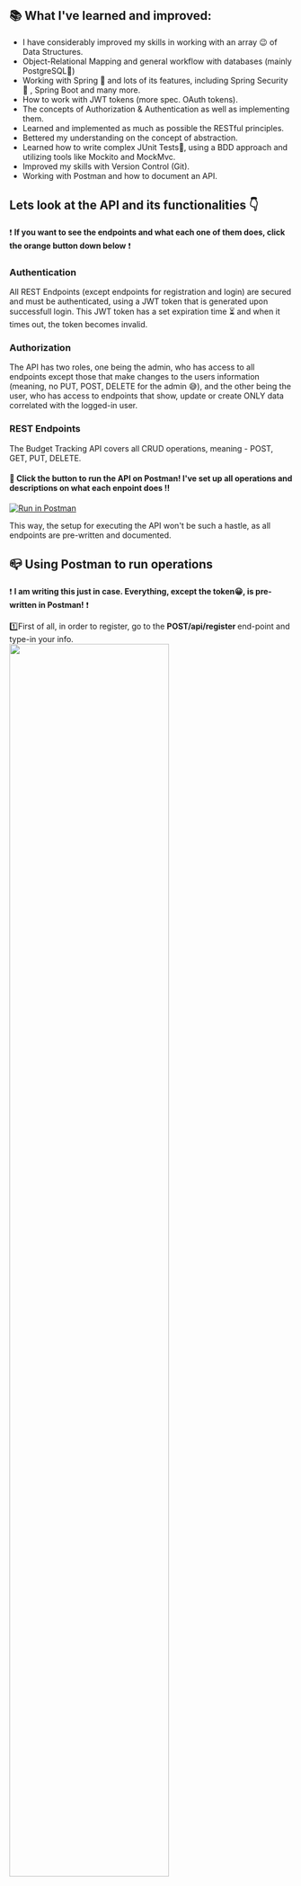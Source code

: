 ## 📚 What I've learned and improved:
* I have considerably improved my skills in working with an array 😉 of Data Structures.
* Object-Relational Mapping and general workflow with databases (mainly PostgreSQL🐘)
* Working with Spring 🍃 and lots of its features, including Spring Security🔐 , Spring Boot and many more.
* How to work with JWT tokens (more spec. OAuth tokens).
* The concepts of Authorization & Authentication as well as implementing them.
* Learned and implemented as much as possible the RESTful principles.
* Bettered my understanding on the concept of abstraction.
* Learned how to write complex JUnit Tests📝, using a BDD approach and utilizing tools like Mockito and MockMvc.
* Improved my skills with Version Control (Git).
* Working with Postman and how to document an API.

## Lets look at the API and its functionalities 👇
 ❗ <strong>If you want to see the endpoints and what each one of them does, click the orange button down below</strong> ❗
### Authentication
All REST Endpoints (except endpoints for registration and login) are secured and must be authenticated, using a JWT token that is generated upon successfull login. This JWT token has a set expiration time ⏳ and when it times out, the token becomes invalid. 

### Authorization
The API has two roles, one being the admin, who has access to all endpoints except those that make changes to the users information (meaning, no PUT, POST, DELETE for the admin 😅), and the other being the user, who has access to endpoints that show, update or create ONLY data correlated with the logged-in user.

### REST Endpoints
The Budget Tracking API covers all CRUD operations, meaning - POST, GET, PUT, DELETE.
#### 🚨 Click the button to run the API on Postman! I've set up all operations and descriptions on what each enpoint does ‼
[![Run in Postman](https://run.pstmn.io/button.svg)](https://app.getpostman.com/run-collection/5dd457ac0ef043e168a3?action=collection%2Fimport)

This way, the setup for executing the API won't be such a hastle, as all endpoints are pre-written and documented.

## 📪 Using Postman to run operations
❗ <strong>I am writing this just in case. Everything, except the token😀, is pre-written in Postman!</strong> ❗

1️⃣First of all, in order to register, go to the <strong>POST/api/register </strong> end-point and type-in your info.</br>
<img src="https://user-images.githubusercontent.com/76811860/152228214-d43917f4-39b8-4fb4-9056-00ecfd345b4e.gif" width="75%" height="75%"/>

2️⃣Second, go to the <strong>GET/api/login</strong> and put your credentials. You will be provided with 'acces_token', which is used to enter every operation you do as a user.</br>
<img src="https://user-images.githubusercontent.com/76811860/152227937-94e8db04-a827-4fe1-b256-2147d81435e4.gif" width="75%" height="75%"/>

3️⃣From then on, for every operation you want do, add the 'access_token' in the "Headers" section, as a Authorization param (key="Authorization", value="access_token").</br>

#### 🎥 Here is a little demo on how to configure and run the endpoints, using the acces_token:

> <strong>GET /expense/transactions</strong>
<img src="https://user-images.githubusercontent.com/76811860/152227965-0c46df74-89c2-4dd6-aa4a-6415224c5c3b.gif" width="75%" height="75%"/>

> <strong>POST /expense/transaction</strong>
<img src="https://user-images.githubusercontent.com/76811860/152227970-f777ea18-224c-4a93-8682-f7bd10f9f7b3.gif" width="75%" height="75%"/>

## 📝 TO-DOs for this project:
* 👓 Although, I prefer working on the back-end and my focus in general is there, I would love to create a front-end for this API.
* ⚡ Potentially redesign the code to handle a bigger set of data with better performance (I know the API can handle a lump sum of data, but performance can definitely be improved)

## 👨‍💻 Technologies and Versions I've used
* Java SDK - version: 17
* Spring Boot Framework, Spring Security - version: 2.6.0
* PostgreSQL - version: 42.3.1
* JWT (Auth0) - version: 3.18.2
* Lombok - version: 1.18.22

## 💻 Setting up and running the API on your local machine:
1. First, make sure you have your java and maven versions configured correctly on your machine.
2. Run:
& git clone <copy & paste the HTTP URL from GitHub>
.. in a place on your computer, where you find comfortable.
3. Setup the  'application.properties' based on your PostgreSQL and localhost details.
4. At this point, you should be able to run the 'ExpenseTrackerApplication.main' and with that start the API. 🥳

## ❤ Acknowledgements
- Thank you, Ivan Duhov (https://github.com/IvanDuhov) , for the contribution to the project and the motivation to improve my coding skills each day little by little!
- Also, big thanks to uncle Google! ❤ Couldn't live without you.

## 💬 Contributions & Suggestions
I would love for you to check the API and if you have any suggestions or tips on its improvement, send me a message on LinkedIn:
* https://www.linkedin.com/in/kbor/ 

And if you want to contribute to this project, feel free to add a branch, develop and request your changes!
